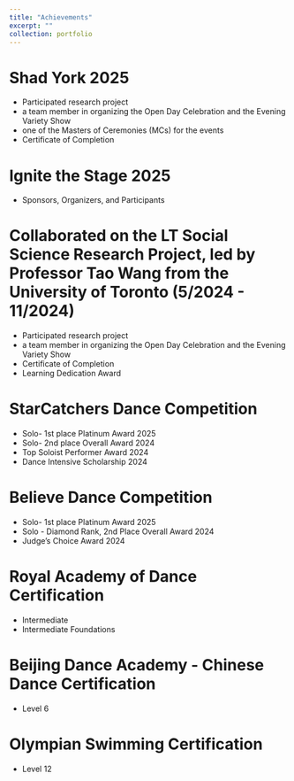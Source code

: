 ```yaml
---
title: "Achievements"
excerpt: ""
collection: portfolio
---
```


**Shad York 2025**
===
  * Participated research project
  * a team member in organizing the Open Day Celebration and the Evening Variety Show
  * one of the Masters of Ceremonies (MCs) for the events
  * Certificate of Completion

Ignite the Stage 2025
===
  * Sponsors, Organizers, and Participants

Collaborated on the LT Social Science Research Project, led by Professor Tao Wang from the University of Toronto (5/2024 - 11/2024)
===
  * Participated research project
  * a team member in organizing the Open Day Celebration and the Evening Variety Show
  * Certificate of Completion
  * Learning Dedication Award

StarCatchers Dance Competition
===
  * Solo- 1st place Platinum Award 2025
  * Solo- 2nd place Overall Award 2024
  * Top Soloist Performer Award 2024
  * Dance Intensive Scholarship 2024

Believe Dance Competition
===
  * Solo- 1st place Platinum Award 2025
  * Solo - Diamond Rank, 2nd Place Overall Award 2024
  * Judge’s Choice Award 2024

Royal Academy of Dance Certification
===
  * Intermediate
  * Intermediate Foundations

Beijing Dance Academy - Chinese Dance Certification
===
  * Level 6

Olympian Swimming Certification
===
  * Level 12
  
  
  
